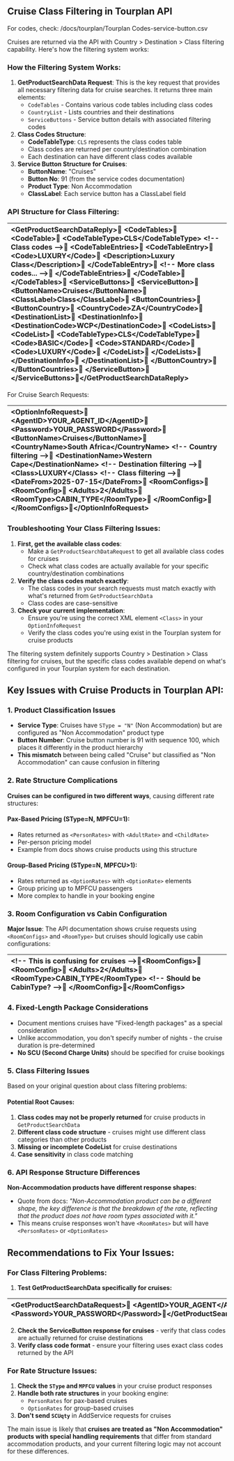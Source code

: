 ## **Cruise Class Filtering in Tourplan API**

For codes, check: /docs/tourplan/Tourplan Codes-service-button.csv

Cruises are returned via the API with Country \> Destination \> Class filtering capability. Here's how the filtering system works:

### **How the Filtering System Works:**

1. **GetProductSearchData Request**: This is the key request that provides all necessary filtering data for cruise searches. It returns three main elements:  
   * `CodeTables` \- Contains various code tables including class codes  
   * `CountryList` \- Lists countries and their destinations  
   * `ServiceButtons` \- Service button details with associated filtering codes  
2. **Class Codes Structure**:  
   * **CodeTableType**: `CLS` represents the class codes table  
   * Class codes are returned per country/destination combination  
   * Each destination can have different class codes available  
3. **Service Button Structure for Cruises**:  
   * **ButtonName**: "Cruises"  
   * **Button No**: 91 (from the service codes documentation)  
   * **Product Type**: Non Accommodation  
   * **ClassLabel**: Each service button has a ClassLabel field

### **API Structure for Class Filtering:**

| \<GetProductSearchDataReply\>  \<CodeTables\>    \<CodeTable\>      \<CodeTableType\>CLS\</CodeTableType\>  \<\!-- Class codes \--\>      \<CodeTableEntries\>        \<CodeTableEntry\>          \<Code\>LUXURY\</Code\>          \<Description\>Luxury Class\</Description\>        \</CodeTableEntry\>        \<\!-- More class codes... \--\>      \</CodeTableEntries\>    \</CodeTable\>  \</CodeTables\>  \<ServiceButtons\>    \<ServiceButton\>      \<ButtonName\>Cruises\</ButtonName\>      \<ClassLabel\>Class\</ClassLabel\>      \<ButtonCountries\>        \<ButtonCountry\>          \<CountryCode\>ZA\</CountryCode\>          \<DestinationList\>            \<DestinationInfo\>              \<DestinationCode\>WCP\</DestinationCode\>              \<CodeLists\>                \<CodeList\>                  \<CodeTableType\>CLS\</CodeTableType\>                  \<Code\>BASIC\</Code\>                  \<Code\>STANDARD\</Code\>                  \<Code\>LUXURY\</Code\>                \</CodeList\>              \</CodeLists\>            \</DestinationInfo\>          \</DestinationList\>        \</ButtonCountry\>      \</ButtonCountries\>    \</ServiceButton\>  \</ServiceButtons\>\</GetProductSearchDataReply\> |
| :---- |

For Cruise Search Requests:

| \<OptionInfoRequest\>  \<AgentID\>YOUR\_AGENT\_ID\</AgentID\>  \<Password\>YOUR\_PASSWORD\</Password\>  \<ButtonName\>Cruises\</ButtonName\>  \<CountryName\>South Africa\</CountryName\>  \<\!-- Country filtering \--\>  \<DestinationName\>Western Cape\</DestinationName\>  \<\!-- Destination filtering \--\>  \<Class\>LUXURY\</Class\>  \<\!-- Class filtering \--\>  \<DateFrom\>2025-07-15\</DateFrom\>  \<RoomConfigs\>    \<RoomConfig\>      \<Adults\>2\</Adults\>      \<RoomType\>CABIN\_TYPE\</RoomType\>    \</RoomConfig\>  \</RoomConfigs\>\</OptionInfoRequest\> |
| :---- |

### **Troubleshooting Your Class Filtering Issues:**

1. **First, get the available class codes**:  
   * Make a `GetProductSearchDataRequest` to get all available class codes for cruises  
   * Check what class codes are actually available for your specific country/destination combinations  
2. **Verify the class codes match exactly**:  
   * The class codes in your search requests must match exactly with what's returned from `GetProductSearchData`  
   * Class codes are case-sensitive  
3. **Check your current implementation**:  
   * Ensure you're using the correct XML element `<Class>` in your `OptionInfoRequest`  
   * Verify the class codes you're using exist in the Tourplan system for cruise products

The filtering system definitely supports Country \> Destination \> Class filtering for cruises, but the specific class codes available depend on what's configured in your Tourplan system for each destination.

## **Key Issues with Cruise Products in Tourplan API:**

### **1\. Product Classification Issues**

* **Service Type**: Cruises have `SType = "N"` (Non Accommodation) but are configured as "Non Accommodation" product type  
* **Button Number**: Cruise button number is 91 with sequence 100, which places it differently in the product hierarchy  
* **This mismatch** between being called "Cruise" but classified as "Non Accommodation" can cause confusion in filtering

### **2\. Rate Structure Complications**

**Cruises can be configured in two different ways**, causing different rate structures:

#### **Pax-Based Pricing (SType=N, MPFCU=1):**

* Rates returned as `<PersonRates>` with `<AdultRate>` and `<ChildRate>`  
* Per-person pricing model  
* Example from docs shows cruise products using this structure

#### **Group-Based Pricing (SType=N, MPFCU\>1):**

* Rates returned as `<OptionRates>` with `<OptionRate>` elements  
* Group pricing up to MPFCU passengers  
* More complex to handle in your booking engine

### **3\. Room Configuration vs Cabin Configuration**

**Major Issue**: The API documentation shows cruise requests using `<RoomConfigs>` and `<RoomType>` but cruises should logically use cabin configurations:

| \<\!-- This is confusing for cruises \--\>\<RoomConfigs\>  \<RoomConfig\>    \<Adults\>2\</Adults\>    \<RoomType\>CABIN\_TYPE\</RoomType\>  \<\!-- Should be CabinType? \--\>  \</RoomConfig\>\</RoomConfigs\> |
| :---- |

### **4\. Fixed-Length Package Considerations**

* Document mentions cruises have "Fixed-length packages" as a special consideration  
* Unlike accommodation, you don't specify number of nights \- the cruise duration is pre-determined  
* **No SCU (Second Charge Units)** should be specified for cruise bookings

### **5\. Class Filtering Issues**

Based on your original question about class filtering problems:

#### **Potential Root Causes:**

1. **Class codes may not be properly returned** for cruise products in `GetProductSearchData`  
2. **Different class code structure** \- cruises might use different class categories than other products  
3. **Missing or incomplete CodeList** for cruise destinations  
4. **Case sensitivity** in class code matching

### **6\. API Response Structure Differences**

**Non-Accommodation products have different response shapes:**

* Quote from docs: *"Non-Accommodation product can be a different shape, the key difference is that the breakdown of the rate, reflecting that the product does not have room types associated with it."*  
* This means cruise responses won't have `<RoomRates>` but will have `<PersonRates>` or `<OptionRates>`

## **Recommendations to Fix Your Issues:**

### **For Class Filtering Problems:**

1. **Test GetProductSearchData specifically for cruises:**

| \<GetProductSearchDataRequest\>  \<AgentID\>YOUR\_AGENT\</AgentID\>  \<Password\>YOUR\_PASSWORD\</Password\>\</GetProductSearchDataRequest\> |
| :---- |

2. **Check the ServiceButton response for cruises** \- verify that class codes are actually returned for cruise destinations  
3. **Verify class code format** \- ensure your filtering uses exact class codes returned by the API

### **For Rate Structure Issues:**

1. **Check the `SType` and `MPFCU` values** in your cruise product responses  
2. **Handle both rate structures** in your booking engine:  
   * `PersonRates` for pax-based cruises  
   * `OptionRates` for group-based cruises  
3. **Don't send `SCUqty`** in AddService requests for cruises

The main issue is likely that **cruises are treated as "Non Accommodation" products with special handling requirements** that differ from standard accommodation products, and your current filtering logic may not account for these differences.

